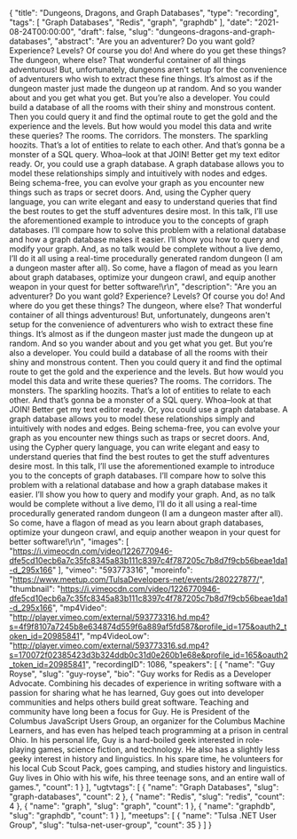 {
  "title": "Dungeons, Dragons, and Graph Databases",
  "type": "recording",
  "tags": [
    "Graph Databases",
    "Redis",
    "graph",
    "graphdb"
  ],
  "date": "2021-08-24T00:00:00",
  "draft": false,
  "slug": "dungeons-dragons-and-graph-databases",
  "abstract": "Are you an adventurer? Do you want gold? Experience? Levels? Of course you do! And where do you get these things? The dungeon, where else? That wonderful container of all things adventurous! But, unfortunately, dungeons aren't setup for the convenience of adventurers who wish to extract these fine things. It’s almost as if the dungeon master just made the dungeon up at random. And so you wander about and you get what you get. But you’re also a developer. You could build a database of all the rooms with their shiny and monstrous content. Then you could query it and find the optimal route to get the gold and the experience and the levels. But how would you model this data and write these queries? The rooms. The corridors. The monsters. The sparkling hoozits. That’s a lot of entities to relate to each other. And that’s gonna be a monster of a SQL query. Whoa–look at that JOIN! Better get my text editor ready. Or, you could use a graph database. A graph database allows you to model these relationships simply and intuitively with nodes and edges. Being schema-free, you can evolve your graph as you encounter new things such as traps or secret doors. And, using the Cypher query language, you can write elegant and easy to understand queries that find the best routes to get the stuff adventures desire most. In this talk, I’ll use the aforementioned example to introduce you to the concepts of graph databases. I’ll compare how to solve this problem with a relational database and how a graph database makes it easier. I’ll show you how to query and modify your graph. And, as no talk would be complete without a live demo, I’ll do it all using a real-time procedurally generated random dungeon (I am a dungeon master after all). So come, have a flagon of mead as you learn about graph databases, optimize your dungeon crawl, and equip another weapon in your quest for better software!\r\n",
  "description": "Are you an adventurer? Do you want gold? Experience? Levels? Of course you do! And where do you get these things? The dungeon, where else? That wonderful container of all things adventurous! But, unfortunately, dungeons aren't setup for the convenience of adventurers who wish to extract these fine things. It’s almost as if the dungeon master just made the dungeon up at random. And so you wander about and you get what you get. But you’re also a developer. You could build a database of all the rooms with their shiny and monstrous content. Then you could query it and find the optimal route to get the gold and the experience and the levels. But how would you model this data and write these queries? The rooms. The corridors. The monsters. The sparkling hoozits. That’s a lot of entities to relate to each other. And that’s gonna be a monster of a SQL query. Whoa–look at that JOIN! Better get my text editor ready. Or, you could use a graph database. A graph database allows you to model these relationships simply and intuitively with nodes and edges. Being schema-free, you can evolve your graph as you encounter new things such as traps or secret doors. And, using the Cypher query language, you can write elegant and easy to understand queries that find the best routes to get the stuff adventures desire most. In this talk, I’ll use the aforementioned example to introduce you to the concepts of graph databases. I’ll compare how to solve this problem with a relational database and how a graph database makes it easier. I’ll show you how to query and modify your graph. And, as no talk would be complete without a live demo, I’ll do it all using a real-time procedurally generated random dungeon (I am a dungeon master after all). So come, have a flagon of mead as you learn about graph databases, optimize your dungeon crawl, and equip another weapon in your quest for better software!\r\n",
  "images": [
    "https://i.vimeocdn.com/video/1226770946-dfe5cd10ecb6a7c35fc8345a83b111c8397c4f787205c7b8d7f9cb56beae1da1-d_295x166"
  ],
  "vimeo": "593773316",
  "moreinfo": "https://www.meetup.com/TulsaDevelopers-net/events/280227877/",
  "thumbnail": "https://i.vimeocdn.com/video/1226770946-dfe5cd10ecb6a7c35fc8345a83b111c8397c4f787205c7b8d7f9cb56beae1da1-d_295x166",
  "mp4Video": "http://player.vimeo.com/external/593773316.hd.mp4?s=4f9f8107a7245b8e634874d559f6a889af5fd587&profile_id=175&oauth2_token_id=20985841",
  "mp4VideoLow": "http://player.vimeo.com/external/593773316.sd.mp4?s=170072f02385423d3b324ddb0c31d0e260b1e68e&profile_id=165&oauth2_token_id=20985841",
  "recordingID": 1086,
  "speakers": [
    {
      "name": "Guy Royse",
      "slug": "guy-royse",
      "bio": "Guy works for Redis as a Developer Advocate. Combining his decades of experience in writing software with a passion for sharing what he has learned, Guy goes out into developer communities and helps others build great software. Teaching and community have long been a focus for Guy. He is President of the Columbus JavaScript Users Group, an organizer for the Columbus Machine Learners, and has even has helped teach programming at a prison in central Ohio. In his personal life, Guy is a hard-boiled geek interested in role-playing games, science fiction, and technology. He also has a slightly less geeky interest in history and linguistics. In his spare time, he volunteers for his local Cub Scout Pack, goes camping, and studies history and linguistics. Guy lives in Ohio with his wife, his three teenage sons, and an entire wall of games.",
      "count": 1
    }
  ],
  "ugtvtags": [
    {
      "name": "Graph Databases",
      "slug": "graph-databases",
      "count": 2
    },
    {
      "name": "Redis",
      "slug": "redis",
      "count": 4
    },
    {
      "name": "graph",
      "slug": "graph",
      "count": 1
    },
    {
      "name": "graphdb",
      "slug": "graphdb",
      "count": 1
    }
  ],
  "meetups": [
    {
      "name": "Tulsa .NET User Group",
      "slug": "tulsa-net-user-group",
      "count": 35
    }
  ]
}